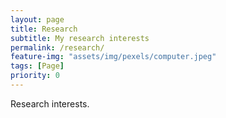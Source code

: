 ```yaml
---
layout: page
title: Research
subtitle: My research interests
permalink: /research/
feature-img: "assets/img/pexels/computer.jpeg"
tags: [Page]
priority: 0
---
```


Research interests.
